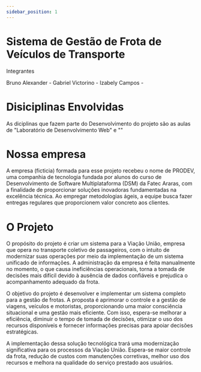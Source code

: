 ```yaml
---
sidebar_position: 1
---
```


# Sistema de Gestão de Frota de Veículos de Transporte

Integrantes

Bruno Alexander - 
Gabriel Victorino - 
Izabely Campos - 

# Disiciplinas Envolvidas

As diciplinas que fazem parte do Desenvolvimento do projeto são as aulas de "Laboratório de Desenvolvimento Web" e ""


# Nossa empresa

A empresa (ficticia) formada para esse projeto recebeu o nome de PRODEV, uma companhia de tecnologia fundada por alunos do curso de Desenvolvimento de Software Multiplataforma (DSM) da Fatec Araras, com a finalidade de proporcionar soluções inovadoras fundamentadas na excelência técnica.  Ao empregar metodologias ágeis, a equipe busca fazer entregas regulares que proporcionem valor concreto aos clientes.

# O Projeto

O propósito do projeto é criar um sistema para a Viação União, empresa que opera no transporte coletivo de passageiros, com o intuito de modernizar suas operações por meio da implementação de um sistema unificado de informações. A administração da empresa é feita manualmente no momento, o que causa ineficiências operacionais, torna a tomada de decisões mais difícil devido à ausência de dados confiáveis e prejudica o acompanhamento adequado da frota.

O objetivo do projeto é desenvolver e implementar um sistema completo para a gestão de frotas. A proposta é aprimorar o controle e a gestão de viagens, veículos e motoristas, proporcionando uma maior consciência situacional e uma gestão mais eficiente.  Com isso, espera-se melhorar a eficiência, diminuir o tempo de tomada de decisões, otimizar o uso dos recursos disponíveis e fornecer informações precisas para apoiar decisões estratégicas.

A implementação dessa solução tecnológica trará uma modernização significativa para os processos da Viação União. Espera-se maior controle da frota, redução de custos com manutenções corretivas, melhor uso dos recursos e melhora na qualidade do serviço prestado aos usuários.







